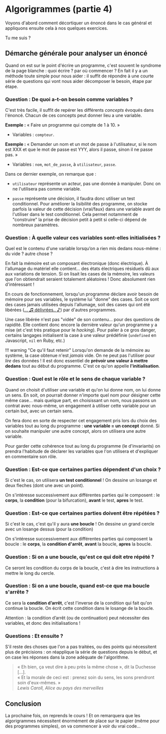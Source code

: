 
# Algorigrammes (partie 4)

<!--
Oh ! Que j'étais impatient de les recevoir tes feuilles crayonnées ! J'ai cru qu'elles n'arriveraient jamais ! J'ai même cru que le facteur avait décidé de changer de vie après le dernier évènement sur le gaspillage !... ou qu'il avait recyclé tout le papier avant de le porter à destination !

__Eh bien bravo ! C'était très bien !__ Bon, j'ai tout de même quelques petits commentaires, parce que oui mademoiselle... le prof a forcément le dernier mot, c'est le jeu ! (nananèreu) :-)
-->

Voyons d'abord comment décortiquer un énoncé dans le cas général et appliquons ensuite cela à nos quelques exercices. 

Tu me suis ?


## Démarche générale pour analyser un énoncé

Quand on est sur le point d'écrire un programme, c'est souvent le syndrome de la page blanche : quoi écrire ? par où commencer ? En fait il y a un méthode toute simple pour nous aider : il suffit de répondre à une courte série de questions qui vont nous aider décomposer le besoin, étape par étape. 

### Question : De quoi a-t-on besoin comme variables ? 

C'est très facile, il suffit de repérer les différents _concepts_ évoqués dans l'énoncé. Chacun de ces concepts peut donner lieu a une variable.

__Exemple :__ « Faire un programme qui compte de 1 à 10. »

* Variables : ``compteur``.

__Exemple :__ « Demander un nom et un mot de passe à l'utilisateur, si le nom est XXX et que le mot de passe est YYY, alors il passe, sinon il ne passe pas. »

* Variables : ``nom``, ``mot_de_passe``,  à ``utilisateur``, ``passe``.

Dans ce dernier exemple, on remarque que : 

* ``utilisateur`` représente un acteur, pas une donnée à manipuler. Donc on ne l'utilisera pas comme variable.

* ``passe`` représente une décision, il faudra donc utiliser un test conditionnel. Pour améliorer la lisibilité des programme, on stocke parfois la valeur de cette décision (vrai/faux) dans une variable avant de l'utiliser dans le test conditionnel. Cela permet notamment de "construire" la prise de décision petit à petit si celle-ci dépend de nombreux paramètres.


### Question : À quelle valeur ces variables sont-elles initialisées ?

Quel est le contenu d'une variable lorsqu’on a rien mis dedans nous-même : du vide ? autre chose ?

En fait la mémoire est un composant électronique (donc électrique). À l'allumage du matériel elle contient... des états électriques résiduels dû aux aux variations de tension. Si on lisait les cases de la mémoire, les valeurs que l'on obtiendrait seraient totalement aléatoires ! Donc absolument rien d'intéressant !

En cours de fonctionnement, lorsqu'un programme déclare avoir besoin de mémoire pour ses variables, le système lui "donne" des cases. Soit ce sont des cases jamais utilisées depuis l'allumage, soit des cases qui ont été libérées ([... ♫ délivrées.. ♪](https://www.youtube.com/watch?v=wQP9XZc2Y_c)) par d'autres programmes.

Une case libérée n'est pas "vidée" de son contenu... pour des questions de rapidité. Elle contient donc encore la dernière valeur qu'un programme y a mise (et c'est très pratique pour le _hacking_). Pour palier à ce gros danger, certains langages initialisent la case à une valeur prédéfinie (``undefined`` en Javascript, ``nil`` en Ruby, etc.)

!!! warning "Ce qu'il faut retenir" 
    Lorsqu'on demande de la mémoire au système, la case obtenue n'est _jamais_ vide. On ne peut pas l'utiliser pour _lire_ des données ! Il est donc essentiel de __prévoir une valeur à mettre dedans__ tout au début du programme. C'est ce qu'on appelle __l'initialisation__.

### Question : Quel est le rôle et le sens de chaque variable ?

Quand on choisit d'utiliser une variable et qu'on lui donne nom, on lui donne un sens. En soit, on pourrait donner n'importe quel nom pour désigner cette même case... mais quelque part, en choisissant un nom, nous passons un contrat avec nous-même, un engagement à utiliser cette variable pour un certain but, avec un certain sens. 

On fera donc en sorte de respecter cet engagement pris lors du choix des variables tout au long du programme : __une variable = un concept__ donné. Si on souhaite manipuler une autre concept, alors on utilisera une autre variable. 

Pour garder cette cohérence tout au long du programme (le d'invariants) on prendra l'habitude de déclarer les variables que l'on utilisera et d'expliquer en commentaire son rôle.

### Question : Est-ce que certaines parties dépendent d'un choix ?

Si c'est le cas, on utilisera __un test conditionnel__ ! On dessine un losange et deux fleches (dont une avec un point).

On s'intéresse successivement aux différentes parties qui le composent : le __corps__, la __condition__ (pour la bifurcation), __avant__ le test, __apres__ le test.

### Question : Est-ce que certaines parties doivent être répétées ?

Si c'est le cas, c'est qu'il y aura __une boucle__ ! On dessine un grand cercle avec un losange dessus (pour la condition)

On s'intéresse successivement aux différentes parties qui composent la boucle : 
le __corps__, la __condition d'arrêt__, __avant__ la boucle, __apres__ la boucle.

### Question : Si on a une boucle, qu'est ce qui doit etre répété ?

Ce seront les condition du corps de la boucle, c'est à dire les instructions à mettre le long du cercle.

### Question : Si on a une boucle, quand est-ce que ma boucle s'arrête ?

Ce sera la __condition d’arrêt__, c'est l'inverse de la condition qui fait qu'on continue la boucle. 
On écrit cette condition dans le losange de la boucle.

Attention : la condition d’arrêt (ou de continuation) peut nécessiter des variables, et donc des initialisations !

### Questions : Et ensuite ?

S'il reste des choses que l'on a pas traitées, ou des points qui nécessitent plus de précisions : on réapplique la série de questions depuis le début, et on case les réponses dans la zone adéquate de l'algorithme.

> « Eh bien, ça veut dire à peu près la même chose », dit la Duchesse [...]. <br/>
> « Et la morale de ceci est : prenez soin du sens, les sons prendront soin d'eux-mêmes. » <br/>
> <em>Lewis Caroll, Alice au pays des merveilles</em>



Conclusion
----------

La prochaine fois, on reprends le cours ! Et on remarquera que les algorigrammes nécessitent énormément de place sur le papier (même pour des programmes simples), on va commencer à voir du vrai code...  

